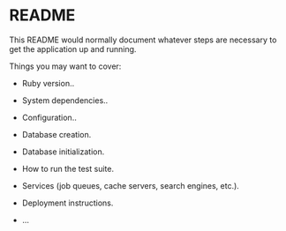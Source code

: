 # README

This README would normally document whatever steps are necessary to get the
application up and running.

Things you may want to cover:

* Ruby version..

* System dependencies..

* Configuration..

* Database creation.

* Database initialization.

* How to run the test suite.

* Services (job queues, cache servers, search engines, etc.).

* Deployment instructions.

* ...
